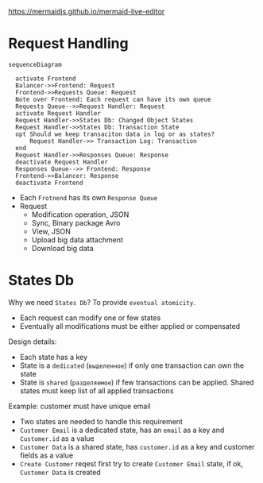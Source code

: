https://mermaidjs.github.io/mermaid-live-editor

# Request Handling

```mermaid
sequenceDiagram

  activate Frontend
  Balancer->>Frontend: Request
  Frontend->>Requests Queue: Request
  Note over Frontend: Each request can have its own queue
  Requests Queue-->>Request Handler: Request
  activate Request Handler
  Request Handler->>States Db: Changed Object States
  Request Handler->>States Db: Transaction State
  opt Should we keep transaciton data in log or as states?
      Request Handler->> Transaction Log: Transaction
  end
  Request Handler->>Responses Queue: Response
  deactivate Request Handler
  Responses Queue-->> Frontend: Response
  Frontend->>Balancer: Response
  deactivate Frontend
```

- Each `Frotnend` has its own `Response Queue`
- Request
  - Modification operation, JSON
  - Sync, Binary package Avro
  - View, JSON
  - Upload big data attachment
  - Download big data

# States Db

Why we need `States Db`? To provide `eventual atomicity`.

- Each request can modify one or few states
- Eventually all modifications must be either applied or compensated

Design details:

- Each state has a key
- State is a `dedicated` (`выделенное`) if only one transaction can own the state
- State is `shared` (`разделяемое`) if few transactions can be applied. Shared states must keep list of all applied transactions

Example: customer must have unique email 
- Two states are needed to handle this requirement
- `Customer Email` is a dedicated  state, has an `email` as a key and `Customer.id` as a value
- `Customer Data` is a shared state, has `customer.id` as a key and customer fields as a value
- `Create Customer` reqest  first try to create  `Customer Email` state, if ok, `Customer Data` is created

